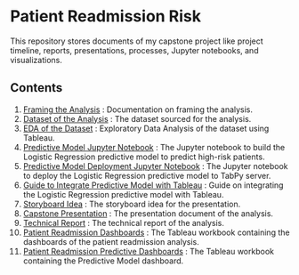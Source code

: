 # Patient Readmission Risk
This repository stores documents of my capstone project like project timeline, reports, presentations, processes, Jupyter notebooks, and visualizations.

## Contents
1. [Framing the Analysis](/01-Frame/Framing-the-Analysis.docx) : Documentation on framing the analysis.
2. [Dataset of the Analysis](/02-Data-Prep/pr_raw.csv) : The dataset sourced for the analysis.
3. [EDA of the Dataset](/03-Analyse/Patient%20Readmission%20EDA.twbx) : Exploratory Data Analysis of the dataset using Tableau.
4. [Predictive Model Jupyter Notebook](/03-Analyse/Capstone%20-%20Patient%20Readmission%20Prediction%20Model.ipynb) : The Jupyter notebook to build the Logistic Regression predictive model to predict high-risk patients.
5. [Predictive Model Deployment Jupyter Notebook](/03-Analyse/Capstone%20-%20Patient%20Readmission%20TabPy%20Deploy%20Script.ipynb) : The Jupyter notebook to deploy the Logistic Regression predictive model to TabPy server.
6. [Guide to Integrate Predictive Model with Tableau](/03-Analyse/Guide%20-%20Integrating%20the%20Predictive%20Model%20with%20Tableau%20using%20TabPy.docx) : Guide on integrating the Logistic Regression predictive model with Tableau.
7. [Storyboard Idea](/04-Communication/Storyboard%20Idea.PNG) : The storyboard idea for the presentation.
8. [Capstone Presentation](/04-Communication/Capstone%20Presentation.pptx) : The presentation document of the analysis.
9. [Technical Report](/04-Communication/Patient%20Readmission%20Analysis%20Technical%20Report.docx) : The technical report of the analysis.
10. [Patient Readmission Dashboards](/04-Communication/Patient%20Readmission%20Dashboard.twbx) : The Tableau workbook containing the dashboards of the patient readmission analysis.
11. [Patient Readmission Predictive Dashboards](/04-Communication/Patient%20Readmission%20Prediction%20Dashboard.twb) : The Tableau workbook containing the Predictive Model dashboard.
